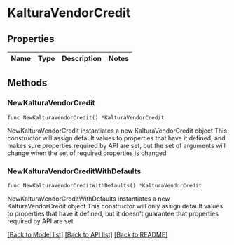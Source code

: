 # KalturaVendorCredit

## Properties

Name | Type | Description | Notes
------------ | ------------- | ------------- | -------------

## Methods

### NewKalturaVendorCredit

`func NewKalturaVendorCredit() *KalturaVendorCredit`

NewKalturaVendorCredit instantiates a new KalturaVendorCredit object
This constructor will assign default values to properties that have it defined,
and makes sure properties required by API are set, but the set of arguments
will change when the set of required properties is changed

### NewKalturaVendorCreditWithDefaults

`func NewKalturaVendorCreditWithDefaults() *KalturaVendorCredit`

NewKalturaVendorCreditWithDefaults instantiates a new KalturaVendorCredit object
This constructor will only assign default values to properties that have it defined,
but it doesn't guarantee that properties required by API are set


[[Back to Model list]](../README.md#documentation-for-models) [[Back to API list]](../README.md#documentation-for-api-endpoints) [[Back to README]](../README.md)


